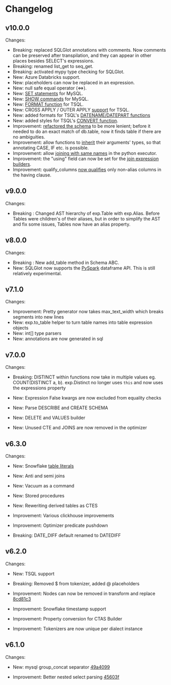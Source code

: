 Changelog
=========

v10.0.0
------

Changes:

- Breaking: replaced SQLGlot annotations with comments. Now comments can be preserved after transpilation, and they can appear in other places besides SELECT's expressions.
- Breaking: renamed list_get to seq_get.
- Breaking: activated mypy type checking for SQLGlot.
- New: Azure Databricks support.
- New: placeholders can now be replaced in an expression.
- New: null safe equal operator (<=>).
- New: [SET statements](https://github.com/tobymao/sqlglot/pull/673) for MySQL.
- New: [SHOW commands](https://dev.mysql.com/doc/refman/8.0/en/show.html) for MySQL.
- New: [FORMAT function](https://www.w3schools.com/sql/func_sqlserver_format.asp) for TSQL.
- New: CROSS APPLY / OUTER APPLY [support](https://github.com/tobymao/sqlglot/pull/641) for TSQL.
- New: added formats for TSQL's [DATENAME/DATEPART functions](https://learn.microsoft.com/en-us/sql/t-sql/functions/datename-transact-sql?view=sql-server-ver16)
- New: added styles for TSQL's [CONVERT function](https://learn.microsoft.com/en-us/sql/t-sql/functions/cast-and-convert-transact-sql?view=sql-server-ver16).
- Improvement: [refactored the schema](https://github.com/tobymao/sqlglot/pull/668) to be more lenient; before it needed to do an exact match of db.table, now it finds table if there are no ambiguities.
- Improvement: allow functions to [inherit](https://github.com/tobymao/sqlglot/pull/674) their arguments' types, so that annotating CASE, IF etc. is possible.
- Improvement: allow [joining with same names](https://github.com/tobymao/sqlglot/pull/660) in the python executor.
- Improvement: the "using" field can now be set for the [join expression builders](https://github.com/tobymao/sqlglot/pull/636).
- Improvement: qualify_columns [now qualifies](https://github.com/tobymao/sqlglot/pull/635) only non-alias columns in the having clause.

v9.0.0
------

Changes:

- Breaking : Changed AST hierarchy of exp.Table with exp.Alias. Before Tables were children's of their aliases, but in order to simplify the AST and fix some issues, Tables now have an alias property.

v8.0.0
------

Changes:

- Breaking : New add\_table method in Schema ABC.
- New: SQLGlot now supports the [PySpark](https://github.com/tobymao/sqlglot/tree/main/sqlglot/dataframe) dataframe API. This is still relatively experimental.

v7.1.0
------

Changes:

- Improvement: Pretty generator now takes max\_text\_width which breaks segments into new lines
- New: exp.to\_table helper to turn table names into table expression objects
- New: int[] type parsers
- New: annotations are now generated in sql

v7.0.0
------

Changes:

- Breaking: DISTINCT within functions now take in multiple values eg. COUNT(DISTINCT a, b).
    exp.Distinct no longer uses `this` and now uses the expressions property

- New: Expression False kwargs are now excluded from equality checks

- New: Parse DESCRIBE and CREATE SCHEMA

- New: DELETE and VALUES builder

- New: Unused CTE and JOINS are now removed in the optimizer

v6.3.0
------

Changes:

- New: Snowflake [table literals](https://docs.snowflake.com/en/sql-reference/literals-table.html)

- New: Anti and semi joins

- New: Vacuum as a command

- New: Stored procedures

- New: Reweriting derived tables as CTES

- Improvement: Various clickhouse improvements

- Improvement: Optimizer predicate pushdown

- Breaking: DATE\_DIFF default renamed to DATEDIFF


v6.2.0
------

Changes:

- New: TSQL support

- Breaking: Removed $ from tokenizer, added @ placeholders

- Improvement: Nodes can now be removed in transform and replace [8cd81c3](https://github.com/tobymao/sqlglot/commit/8cd81c36561463b9849a8e0c2d70248c5b1feb62)

- Improvement: Snowflake timestamp support

- Improvement: Property conversion for CTAS Builder

- Improvement: Tokenizers are now unique per dialect instance

v6.1.0
------

Changes:

- New: mysql group\_concat separator [49a4099](https://github.com/tobymao/sqlglot/commit/49a4099adc93780eeffef8204af36559eab50a9f)

- Improvement: Better nested select parsing [45603f](https://github.com/tobymao/sqlglot/commit/45603f14bf9146dc3f8b330b85a0e25b77630b9b)
